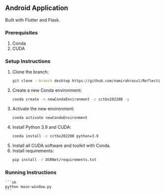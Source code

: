 ## Android Application

Built with Flutter and Flask.

### Prerequisites

1. Conda
2. CUDA

### Setup Instructions

1. Clone the branch:
    ```sh
    git clone --branch desktop https://github.com/namirahrasul/ReflectionEraser.git
    ```
2. Create a new Conda environment:
    ```sh
    conda create -n newCondaEnvironment -c cctbx202208 -y
    ```
3. Activate the new environment:
    ```sh
    conda activate newCondaEnvironment
    ```
4. Install Python 3.9 and CUDA:
    ```sh
    conda install -c cctbx202208 python=3.9
    ```
5. Install all CUDA software and toolkit with Conda.
6. Install requirements:
    ```sh
    pip install -r DSRNet/requirements.txt
    ```

### Running Instructions

    ```sh
    python main-window.py
    ```
